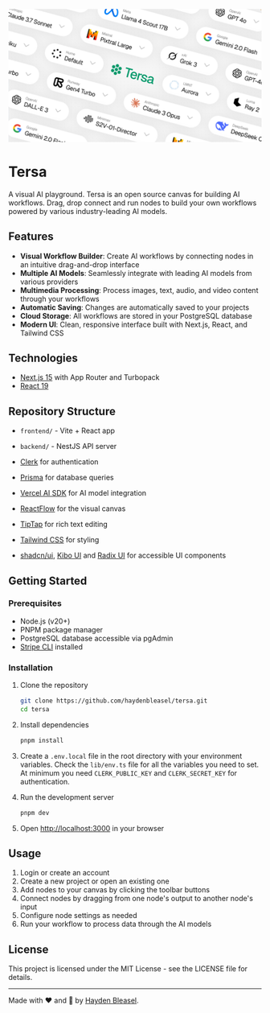 ![Tersa image](/app/opengraph-image.png)

# Tersa

A visual AI playground. Tersa is an open source canvas for building AI workflows. Drag, drop connect and run nodes to build your own workflows powered by various industry-leading AI models.

## Features

- **Visual Workflow Builder**: Create AI workflows by connecting nodes in an intuitive drag-and-drop interface
- **Multiple AI Models**: Seamlessly integrate with leading AI models from various providers
- **Multimedia Processing**: Process images, text, audio, and video content through your workflows
- **Automatic Saving**: Changes are automatically saved to your projects
- **Cloud Storage**: All workflows are stored in your PostgreSQL database
- **Modern UI**: Clean, responsive interface built with Next.js, React, and Tailwind CSS

## Technologies

- [Next.js 15](https://nextjs.org/) with App Router and Turbopack
- [React 19](https://react.dev/)
## Repository Structure

- `frontend/` - Vite + React app
- `backend/` - NestJS API server

- [Clerk](https://clerk.com/) for authentication
- [Prisma](https://www.prisma.io/) for database queries
- [Vercel AI SDK](https://sdk.vercel.ai/) for AI model integration
- [ReactFlow](https://reactflow.dev/) for the visual canvas
- [TipTap](https://tiptap.dev/) for rich text editing
- [Tailwind CSS](https://tailwindcss.com/) for styling
- [shadcn/ui](https://ui.shadcn.com/), [Kibo UI](https://www.kibo-ui.com/) and [Radix UI](https://www.radix-ui.com/) for accessible UI components

## Getting Started

### Prerequisites

- Node.js (v20+)
- PNPM package manager
- PostgreSQL database accessible via pgAdmin
- [Stripe CLI](https://docs.stripe.com/stripe-cli) installed

### Installation

1. Clone the repository
   ```sh
   git clone https://github.com/haydenbleasel/tersa.git
   cd tersa
   ```

2. Install dependencies
   ```sh
   pnpm install
   ```

3. Create a `.env.local` file in the root directory with your environment variables. Check the `lib/env.ts` file for all the variables you need to set. At minimum you need `CLERK_PUBLIC_KEY` and `CLERK_SECRET_KEY` for authentication.

4. Run the development server
   ```sh
   pnpm dev
   ```

5. Open [http://localhost:3000](http://localhost:3000) in your browser

## Usage

1. Login or create an account
2. Create a new project or open an existing one
3. Add nodes to your canvas by clicking the toolbar buttons
4. Connect nodes by dragging from one node's output to another node's input
5. Configure node settings as needed
6. Run your workflow to process data through the AI models

## License

This project is licensed under the MIT License - see the LICENSE file for details.

---

Made with ❤️ and 🤖 by [Hayden Bleasel](https://x.com/haydenbleasel).
